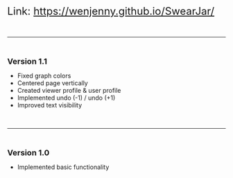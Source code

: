 <font size=5> Link: <a target='_blank' href='https://wenjenny.github.io/SwearJar/'> https://wenjenny.github.io/SwearJar/ </a> </font>

<br> <hr> <br>

<p style="margin-bottom:2px"> <font size=4> <b> Version 1.1 </b> </font> </p>

- Fixed graph colors
- Centered page vertically
- Created viewer profile & user profile
- Implemented undo (-1) / undo (+1)
- Improved text visibility

<br> <hr> <br>

<p style="margin-bottom:2px"> <font size=4> <b> Version 1.0 </b> </font> </p>

- Implemented basic functionality